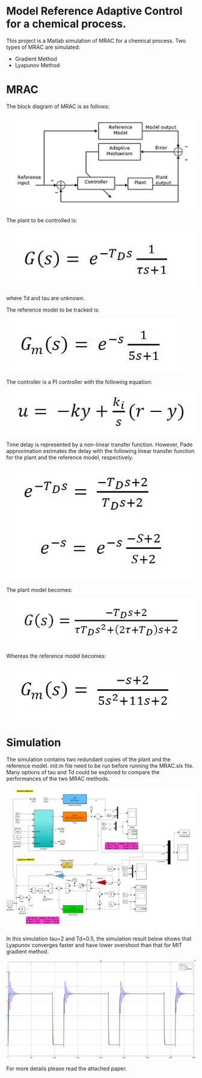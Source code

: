 # Model Reference Adaptive Control for a chemical process.




This project is a Matlab simulation of MRAC for a chemical process. Two types of MRAC are simulated: 

  - Gradient Method
  - Lyapunov Method

# MRAC 

The block diagram of MRAC is as follows: 

![](images/mrac_arch.PNG)



The plant to be controlled is: 

![](images/plant.PNG)

where Td and tau are unknown. 



The reference model to be tracked is: 

![](images/ref_model.PNG)


The controller is a PI controller with the following equation: 

![](images/controller.PNG)


Time delay is represented by a non-linear transfer function. However, Pade approximation estimates the delay with the following linear transfer function for the plant and the reference model, respectively.

![](images/pade_approx.PNG)


The plant model becomes: 

![](images/plant_pade.PNG)


Whereas the reference model becomes: 

![](images/ref_pade.PNG)


# Simulation

The simulation contains two redundant copies of the plant and the reference model. init.m file need to be run before running the MRAC.slx file. Many options of tau and Td could be explored to compare the performances of the two MRAC methods. 




![](images/mrac.PNG)

In this simulation tau=2 and Td=0.5, the simulation result below shows that Lyapunov converges faster and have lower overshoot than that for MIT gradient method. 

![](images/sim.PNG)


For more details please read the attached paper. 


